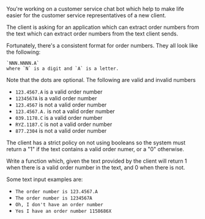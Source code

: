 You're working on a customer service chat bot
which help to make life easier for the customer service
representatives of a new client.

The client is asking for an application which can extract order numbers from the
text which can extract order numbers from the 
text client sends.

Fortunately, there's a consistent format for order numbers.
They all look like the following:
    
    `NNN.NNNN.A`
    where `N` is a digit and `A` is a letter.

Note that the dots are optional.
The following are valid and invalid numbers

- `123.4567.A` is a valid order number
- `1234567A` is a valid order number
- `123.4567` is not a valid order number
- `123.4567.A.` is not a valid order number
- `039.1178.C` is a valid order number
- `RYZ.1187.C` is not a valid order number
- `877.2304` is not a valid order number

The client has a strict policy on not using 
booleans so the system must return a "1" if the text contains
a valid order numer, or a "0" otherwise.


Write a function which, given the text
provided by the client will return 1 when there is a valid
order number in the text, and 0 when there is not.

Some text input examples are:
- `The order number is 123.4567.A`
- `The order number is 1234567A`
- `Oh, I don't have an order number`
- `Yes I have an order number 1158686X`